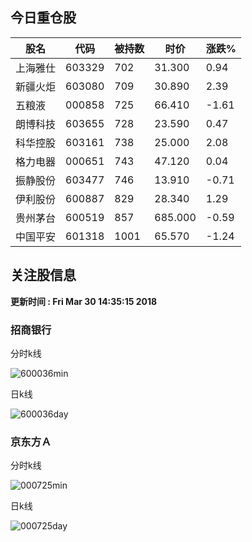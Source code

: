 
## 今日重仓股 

|股名|代码|被持数|时价|涨跌%|
|---|---|---|---|---|
|上海雅仕|603329|702|31.300|0.94|
|新疆火炬|603080|709|30.890|2.39|
|五粮液|000858|725|66.410|-1.61|
|朗博科技|603655|728|23.590|0.47|
|科华控股|603161|738|25.000|2.08|
|格力电器|000651|743|47.120|0.04|
|振静股份|603477|746|13.910|-0.71|
|伊利股份|600887|829|28.340|1.29|
|贵州茅台|600519|857|685.000|-0.59|
|中国平安|601318|1001|65.570|-1.24|

## 关注股信息
**更新时间 : Fri Mar 30 14:35:15 2018**
### 招商银行 
分时k线

![600036min](http://image.sinajs.cn/newchart/min/n/sh600036.gif)

日k线

![600036day](http://image.sinajs.cn/newchart/daily/n/sh600036.gif)

### 京东方Ａ 
分时k线

![000725min](http://image.sinajs.cn/newchart/min/n/sz000725.gif)

日k线

![000725day](http://image.sinajs.cn/newchart/daily/n/sz000725.gif)
